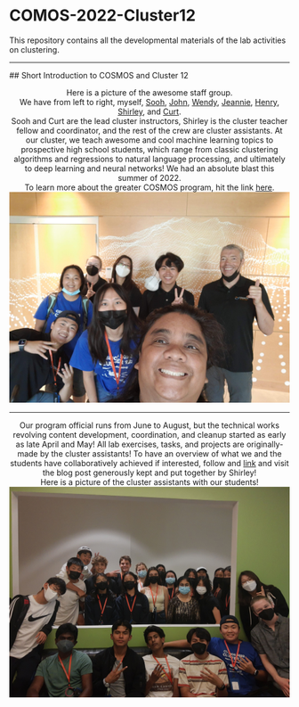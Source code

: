 # COMOS-2022-Cluster12
This repository contains all the developmental materials of the lab activities on clustering.
<hr>
## Short Introduction to COSMOS and Cluster 12
<p align="center">
  Here is a picture of the awesome staff group.<br>
  We have from left to right, myself, <a href="https://www.soohyunnamliao.com/">Sooh</a>, <a href="https://www.linkedin.com/in/john-driscoll-/">John</a>, <a href="https://www.linkedin.com/in/wenhua-liang-4922721a4/">Wendy</a>, <a href="https://www.linkedin.com/in/jeannie-kim-504552190/">Jeannie</a>, <a href="https://www.linkedin.com/in/henrytluu/?trk=public_profile_browsemap">Henry</a>, <a href="https://mrsmiranda.com/">Shirley</a>, and <a href="https://jacobsschool.ucsd.edu/people/profile/curt-schurgers">Curt</a>.<br>
  Sooh and Curt are the lead cluster instructors, Shirley is the cluster teacher fellow and coordinator, and the rest of the crew are cluster assistants. At our cluster, we teach awesome and cool machine learning topics to prospective high school students, which range from classic clustering algorithms and regressions to natural language processing, and ultimately to deep learning and neural networks! We had an absolute blast this summer of 2022.<br>
  To learn more about the greater COSMOS program, hit the link <a href="https://jacobsschool.ucsd.edu/cosmos">here</a>.<br>
  <img src="Visuals/staff.jpg">
</p>
<hr>
<p align="center">
  Our program official runs from June to August, but the technical works revolving content development, coordination, and cleanup started as early as late April and May! All lab exercises, tasks, and projects are originally-made by the cluster assistants! To have an overview of what we and the students have collaboratively achieved if interested, follow and <a href="https://ucsdcosmoscluster12-2022.blogspot.com/">link</a> and visit the blog post generously kept and put together by Shirley!<br>
  Here is a picture of the cluster assistants with our students!<br>
  <img src="Visuals/everyone.jpg">
</p>
